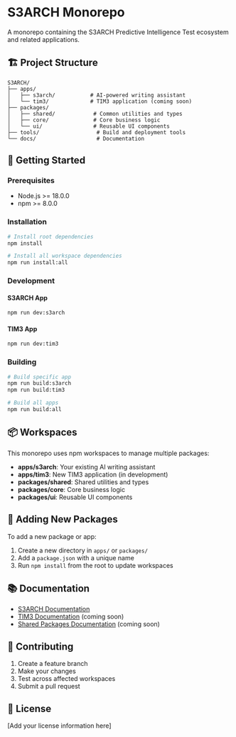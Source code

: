 # S3ARCH Monorepo

A monorepo containing the S3ARCH Predictive Intelligence Test ecosystem and related applications.

## 🏗️ Project Structure

```
S3ARCH/
├── apps/
│   ├── s3arch/           # AI-powered writing assistant
│   └── tim3/             # TIM3 application (coming soon)
├── packages/
│   ├── shared/            # Common utilities and types
│   ├── core/              # Core business logic
│   └── ui/                # Reusable UI components
├── tools/                  # Build and deployment tools
└── docs/                   # Documentation
```

## 🚀 Getting Started

### Prerequisites
- Node.js >= 18.0.0
- npm >= 8.0.0

### Installation
```bash
# Install root dependencies
npm install

# Install all workspace dependencies
npm run install:all
```

### Development

#### S3ARCH App
```bash
npm run dev:s3arch
```

#### TIM3 App
```bash
npm run dev:tim3
```

### Building
```bash
# Build specific app
npm run build:s3arch
npm run build:tim3

# Build all apps
npm run build:all
```

## 📦 Workspaces

This monorepo uses npm workspaces to manage multiple packages:

- **apps/s3arch**: Your existing AI writing assistant
- **apps/tim3**: New TIM3 application (in development)
- **packages/shared**: Shared utilities and types
- **packages/core**: Core business logic
- **packages/ui**: Reusable UI components

## 🔧 Adding New Packages

To add a new package or app:

1. Create a new directory in `apps/` or `packages/`
2. Add a `package.json` with a unique name
3. Run `npm install` from the root to update workspaces

## 📚 Documentation

- [S3ARCH Documentation](./apps/s3arch/README.md)
- [TIM3 Documentation](./apps/tim3/README.md) (coming soon)
- [Shared Packages Documentation](./packages/shared/README.md) (coming soon)

## 🤝 Contributing

1. Create a feature branch
2. Make your changes
3. Test across affected workspaces
4. Submit a pull request

## 📄 License

[Add your license information here]